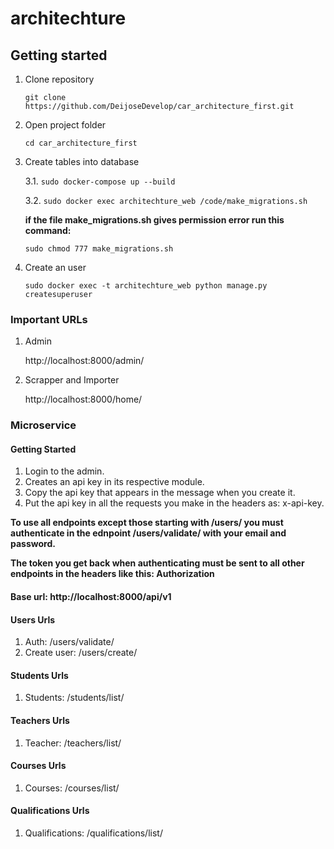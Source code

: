 # architechture


## Getting started

1. Clone repository

    ```git clone https://github.com/DeijoseDevelop/car_architecture_first.git```

2. Open project folder

    ```cd car_architecture_first```

3. Create tables into database

   3.1. ```sudo docker-compose up --build```

   3.2. ```sudo docker exec architechture_web /code/make_migrations.sh```

    **if the file make_migrations.sh gives permission error run this command:**

    ```sudo chmod 777 make_migrations.sh```

4. Create an user

    ```sudo docker exec -t architechture_web python manage.py createsuperuser```



### Important URLs

1. Admin

    http://localhost:8000/admin/

2. Scrapper and Importer

    http://localhost:8000/home/


### Microservice

#### Getting Started

1. Login to the admin.
2. Creates an api key in its respective module.
3. Copy the api key that appears in the message when you create it.
4. Put the api key in all the requests you make in the headers as: x-api-key.

**To use all endpoints except those starting with /users/ you must authenticate in the ednpoint /users/validate/ with your email and password.**

**The token you get back when authenticating must be sent to all other endpoints in the headers like this: Authorization**

#### Base url: http://localhost:8000/api/v1

#### Users Urls

1. Auth: /users/validate/
2. Create user: /users/create/

#### Students Urls

1. Students: /students/list/

#### Teachers Urls

1. Teacher: /teachers/list/

#### Courses Urls

1. Courses: /courses/list/

#### Qualifications Urls

1. Qualifications: /qualifications/list/
